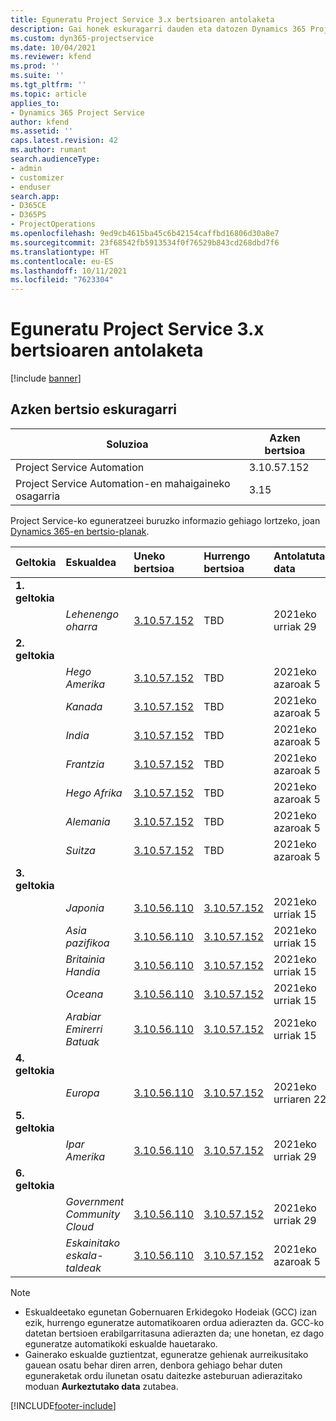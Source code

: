 ```yaml
---
title: Eguneratu Project Service 3.x bertsioaren antolaketa
description: Gai honek eskuragarri dauden eta datozen Dynamics 365 Project Service Automation-en bertsioei buruzko informazioa eskaintzen du.
ms.custom: dyn365-projectservice
ms.date: 10/04/2021
ms.reviewer: kfend
ms.prod: ''
ms.suite: ''
ms.tgt_pltfrm: ''
ms.topic: article
applies_to:
- Dynamics 365 Project Service
author: kfend
ms.assetid: ''
caps.latest.revision: 42
ms.author: rumant
search.audienceType:
- admin
- customizer
- enduser
search.app:
- D365CE
- D365PS
- ProjectOperations
ms.openlocfilehash: 9ed9cb4615ba45c6b42154caffbd16806d30a8e7
ms.sourcegitcommit: 23f68542fb5913534f0f76529b843cd268dbd7f6
ms.translationtype: HT
ms.contentlocale: eu-ES
ms.lasthandoff: 10/11/2021
ms.locfileid: "7623304"
---
```

# <a name="update-release-schedule-for-project-service-3x"></a>Eguneratu Project Service 3.x bertsioaren antolaketa

[!include [banner](../includes/psa-now-project-operations.md)]

## <a name="latest-version-availability"></a>Azken bertsio eskuragarri

| Soluzioa  | Azken bertsioa |
|-------|----|
| Project Service Automation    | 3.10.57.152 |
| Project Service Automation-en mahaigaineko osagarria                | 3.15          |

Project Service-ko eguneratzeei buruzko informazio gehiago lortzeko, joan [Dynamics 365-en bertsio-planak](/dynamics365/release-plans/). 

| Geltokia  | Eskualdea | Uneko bertsioa | Hurrengo bertsioa |  Antolatutako data
| :---   | :---   | :---   | :---   |:---   |         
|<strong>1. geltokia</strong> | |  |  | |
| | <i>Lehenengo oharra</i> | [3.10.57.152](whats-new-ur-36.md) | TBD | 2021eko urriak 29
|<strong>2. geltokia</strong> | |  |  | |
| | <i>Hego Amerika</i> | [3.10.57.152](whats-new-ur-36.md) | TBD | 2021eko azaroak 5
| | <i>Kanada</i> | [3.10.57.152](whats-new-ur-36.md) | TBD | 2021eko azaroak 5
| | <i>India</i> | [3.10.57.152](whats-new-ur-36.md) | TBD | 2021eko azaroak 5
| | <i>Frantzia</i> | [3.10.57.152](whats-new-ur-36.md) | TBD | 2021eko azaroak 5
| | <i>Hego Afrika</i> | [3.10.57.152](whats-new-ur-36.md) | TBD | 2021eko azaroak 5
| | <i>Alemania</i> | [3.10.57.152](whats-new-ur-36.md) | TBD | 2021eko azaroak 5
| | <i>Suitza</i> | [3.10.57.152](whats-new-ur-36.md) | TBD | 2021eko azaroak 5
|<strong>3. geltokia</strong> | |  |  | |
| | <i>Japonia</i> | [3.10.56.110](whats-new-ur-35.md) | [3.10.57.152](whats-new-ur-36.md) | 2021eko urriak 15
| | <i>Asia pazifikoa</i> | [3.10.56.110](whats-new-ur-35.md) | [3.10.57.152](whats-new-ur-36.md) | 2021eko urriak 15
| | <i>Britainia Handia</i> | [3.10.56.110](whats-new-ur-35.md) | [3.10.57.152](whats-new-ur-36.md) | 2021eko urriak 15
| | <i>Oceana</i> | [3.10.56.110](whats-new-ur-35.md) | [3.10.57.152](whats-new-ur-36.md) | 2021eko urriak 15
| | <i>Arabiar Emirerri Batuak</i> | [3.10.56.110](whats-new-ur-35.md) | [3.10.57.152](whats-new-ur-36.md) | 2021eko urriak 15
|<strong>4. geltokia</strong> | |  |  | |
| | <i>Europa</i> | [3.10.56.110](whats-new-ur-35.md) | [3.10.57.152](whats-new-ur-36.md) | 2021eko urriaren 22a
|<strong>5. geltokia</strong> | |  |  | |
| | <i>Ipar Amerika</i> | [3.10.56.110](whats-new-ur-35.md) | [3.10.57.152](whats-new-ur-36.md) | 2021eko urriak 29
|<strong>6. geltokia</strong> | |  |  | |
| | <i>Government Community Cloud</i> | [3.10.56.110](whats-new-ur-35.md) | [3.10.57.152](whats-new-ur-36.md) | 2021eko urriak 29
| | <i>Eskainitako eskala-taldeak</i> | [3.10.56.110](whats-new-ur-35.md) | [3.10.57.152](whats-new-ur-36.md) | 2021eko azaroak 5


>[!Note]
> - Eskualdeetako egunetan Gobernuaren Erkidegoko Hodeiak (GCC) izan ezik, hurrengo eguneratze automatikoaren ordua adierazten da. GCC-ko datetan bertsioen erabilgarritasuna adierazten da; une honetan, ez dago eguneratze automatikoki eskualde hauetarako.
> - Gainerako eskualde guztientzat, eguneratze gehienak aurreikusitako gauean osatu behar diren arren, denbora gehiago behar duten eguneraketak ordu ilunetan osatu daitezke asteburuan adierazitako moduan **Aurkeztutako data** zutabea.


[!INCLUDE[footer-include](../includes/footer-banner.md)]
